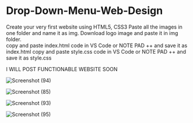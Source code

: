 # Drop-Down-Menu-Web-Design

Create your very first website using HTML5, CSS3  Paste all the images in one folder and name it as img.
Download logo image and paste it in img folder.  
copy and paste index.html code in VS Code or NOTE PAD ++ and save it as index.html copy and paste style.css code in VS Code or NOTE PAD ++ and save it as style.css

I WILL POST FUNCTIONABLE WEBSITE SOON

 ![Screenshot (94)](https://user-images.githubusercontent.com/111366999/184925521-f7ce9ce2-d606-47d5-b770-ceb30efae00e.png)
 
 ![Screenshot (85)](https://user-images.githubusercontent.com/111366999/184924854-46b7953c-445d-49d7-8459-c3e15859ce69.png)
 
 ![Screenshot (93)](https://user-images.githubusercontent.com/111366999/184925018-80458c9c-3a22-40b6-8d61-e238e5e3b7bf.png)

 ![Screenshot (95)](https://user-images.githubusercontent.com/111366999/184925683-189f0b96-062f-43b8-ada4-be4175e97446.png)






